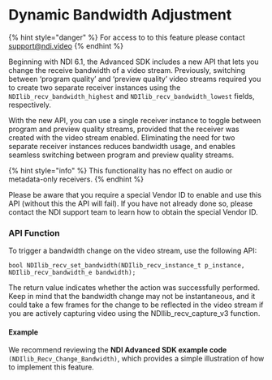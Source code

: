 # Dynamic Bandwidth Adjustment

{% hint style="danger" %}
For access to to this feature please contact [support@ndi.video](mailto:support@ndi.video)
{% endhint %}

Beginning with NDI 6.1, the Advanced SDK includes a new API that lets you change the receive bandwidth of a video stream. Previously, switching between ‘program quality’ and ‘preview quality’ video streams required you to create two separate receiver instances using the `NDIlib_recv_bandwidth_highest` and `NDIlib_recv_bandwidth_lowest` fields, respectively.

With the new API, you can use a single receiver instance to toggle between program and preview quality streams, provided that the receiver was created with the video stream enabled. Eliminating the need for two separate receiver instances reduces bandwidth usage, and enables seamless switching between program and preview quality streams.

{% hint style="info" %}
This functionality has no effect on audio or metadata-only receivers.
{% endhint %}

Please be aware that you require a special Vendor ID to enable and use this API (without this the API will fail). If you have not already done so, please contact the NDI support team to learn how to obtain the special Vendor ID.

### API Function

To trigger a bandwidth change on the video stream, use the following API:

`bool NDIlib_recv_set_bandwidth(NDIlib_recv_instance_t p_instance, NDIlib_recv_bandwidth_e bandwidth);`

The return value indicates whether the action was successfully performed. Keep in mind that the bandwidth change may not be instantaneous, and it could take a few frames for the change to be reflected in the video stream if you are actively capturing video using the NDIlib\_recv\_capture\_v3 function.

#### Example

We recommend reviewing the **NDI Advanced SDK example code** `(NDIlib_Recv_Change_Bandwidth)`, which provides a simple illustration of how to implement this feature.
